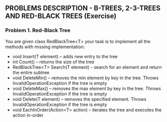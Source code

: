 ## PROBLEMS DESCRIPTION - B-TREES, 2-3-TREES AND RED-BLACK TREES (Exercise)


### Problem 1.	Red-Black Tree

You are given class RedBlackTree\<T\> your task is to implement all the methods with missing implementation:

  +	void Insert(T element) – adds new entry to the tree
  +	int Count() – returns the size of the tree
  +	RedBlackTree\<T\> Search(T element) - search for an element and return the entire subtree 
  +	void DeleteMin() – removes the min element by key in the tree. Throws InvalidOperationException if the tree is empty
  +	void DeleteMax() – removes the max element by key in the tree. Throws InvalidOperationException if the tree is empty
  +	void Delete(T element) – removes the specified element. Throws InvalidOperationException if the tree is empty
  +	void EachInOrder(Action\<T\> action) – iterates the tree and executes the action in-order
